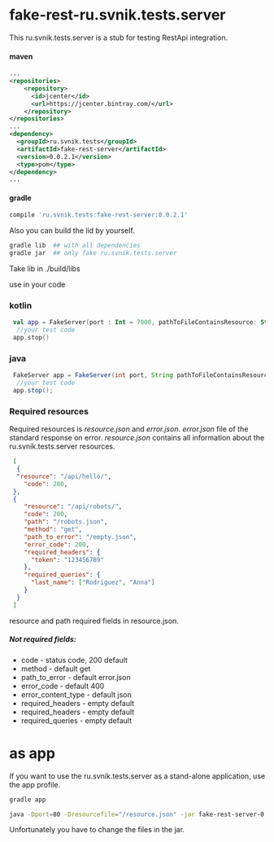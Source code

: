 # fake-rest-ru.svnik.tests.server
This ru.svnik.tests.server is a stub for testing RestApi integration.
#### maven
```xml
...
<repositories>
    <repository>
      <id>jcenter</id>
      <url>https://jcenter.bintray.com/</url>
    </repository>
</repositories>
...
<dependency>
  <groupId>ru.svnik.tests</groupId>
  <artifactId>fake-rest-server</artifactId>
  <version>0.0.2.1</version>
  <type>pom</type>
</dependency>
...
```
#### gradle
```gradle
compile 'ru.svnik.tests:fake-rest-server:0.0.2.1'
```

Also you can build the lid by yourself.

```sh
gradle lib  ## with all dependencies
gradle jar  ## only fake ru.svnik.tests.server
```
Take lib in ./build/libs

 use in your code
 ### kotlin
```kotlin
 val app = FakeServer(port : Int = 7000, pathToFileContainsResource: String = "/resource.json").server()
  //your test code
 app.stop()
```
### java
```java
 FakeServer app = FakeServer(int port, String pathToFileContainsResource).server();
  //your test code
 app.stop();
```

### Required resources
Required resources is *resource.json* and *error.json*.
*error.json*  file of the standard response on error.
*resource.json* contains all information about the ru.svnik.tests.server resources.
```json
 [
  {
  "resource": "/api/hello/",
    "code": 200,
 },
 {
    "resource": "/api/robots/",
    "code": 200,
    "path": "/robots.json",
    "method": "get",
    "path_to_error": "/empty.json",
    "error_code": 200,
    "required_headers": {
      "token": "123456789"
    },
    "required_queries": {
      "last_name": ["Rodriguez", "Anna"]
    }
  }
 ]
```
resource and path required fields in resource.json.

##### Not required fields:

+ code -  status code, 200 default
+ method - default get
+ path_to_error - default error.json
+ error_code - default 400
+ error_content_type - default json
+ required_headers - empty default
+ required_headers - empty default
+ required_queries - empty default

 # as app
If you want to use the ru.svnik.tests.server as a stand-alone application, use the app profile.
```sh
gradle app

java -Dport=80 -Dresourcefile="/resource.json" -jar fake-rest-server-0.0.1-app.jar
```
Unfortunately you have to change the files in the jar.